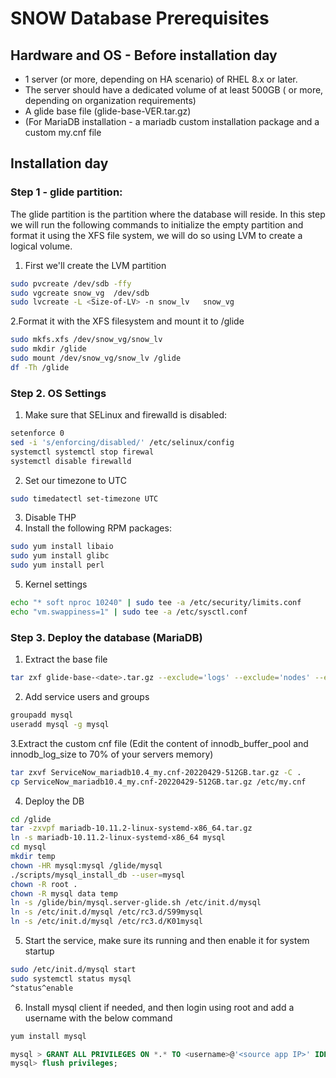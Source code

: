 # SNOW Database Prerequisites #

## Hardware and OS - Before installation day ##

* 1 server (or more, depending on HA scenario) of RHEL 8.x or later.
* The server should have a dedicated volume of at least 500GB ( or more, depending on organization requirements) 
* A glide base file (glide-base-VER.tar.gz)
* (For MariaDB installation - a mariadb custom installation package and a custom my.cnf file

## Installation day ##

### Step 1 - glide partition: ###

The glide partition is the partition where the database will reside. In this step we will run the following commands to initialize the empty partition and format it using the XFS file system, we 
will do so using LVM to create a logical volume.

1. First we'll create the LVM partition
```sh
sudo pvcreate /dev/sdb -ffy
sudo vgcreate snow_vg  /dev/sdb
sudo lvcreate -L <Size-of-LV> -n snow_lv   snow_vg
```

2.Format it with the XFS filesystem and mount it to /glide
```sh
sudo mkfs.xfs /dev/snow_vg/snow_lv
sudo mkdir /glide
sudo mount /dev/snow_vg/snow_lv /glide
df -Th /glide
```

### Step 2. OS Settings ###

1. Make sure that SELinux and firewalld is disabled:
```sh
setenforce 0
sed -i 's/enforcing/disabled/' /etc/selinux/config
systemctl systemctl stop firewal
systemctl disable firewalld
```
2. Set our timezone to UTC
```sh
sudo timedatectl set-timezone UTC
```
3. Disable THP 
4. Install the following RPM packages:
```sh
sudo yum install libaio
sudo yum install glibc
sudo yum install perl 
```
5. Kernel settings 
```sh
echo "* soft nproc 10240" | sudo tee -a /etc/security/limits.conf
echo "vm.swappiness=1" | sudo tee -a /etc/sysctl.conf
```

### Step 3. Deploy the database (MariaDB) ###
1. Extract the base file
```sh
tar zxf glide-base-<date>.tar.gz --exclude='logs' --exclude='nodes' --exclude='temp' -C /glide
```
2. Add service users and groups
```sh
groupadd mysql
useradd mysql -g mysql
```
3.Extract the custom cnf file (Edit the content of innodb_buffer_pool and innodb_log_size to 70% of your servers memory)
~~~sh
tar zxvf ServiceNow_mariadb10.4_my.cnf-20220429-512GB.tar.gz -C .
cp ServiceNow_mariadb10.4_my.cnf-20220429-512GB.tar.gz /etc/my.cnf
~~~
4. Deploy the DB
~~~sh
cd /glide
tar -zxvpf mariadb-10.11.2-linux-systemd-x86_64.tar.gz
ln -s mariadb-10.11.2-linux-systemd-x86_64 mysql
cd mysql
mkdir temp
chown -HR mysql:mysql /glide/mysql
./scripts/mysql_install_db --user=mysql
chown -R root .
chown -R mysql data temp
ln -s /glide/bin/mysql.server-glide.sh /etc/init.d/mysql
ln -s /etc/init.d/mysql /etc/rc3.d/S99mysql
ln -s /etc/init.d/mysql /etc/rc3.d/K01mysql
~~~

5. Start the service, make sure its running and then enable it for system startup
~~~sh
sudo /etc/init.d/mysql start
sudo systemctl status mysql
^status^enable
~~~

6. Install mysql client if needed, and then login using root and add a username with the below command
~~~sh
yum install mysql
~~~
~~~sql
mysql > GRANT ALL PRIVILEGES ON *.* TO <username>@'<source app IP>' IDENTIFIED BY '<some password>';
mysql> flush privileges;
~~~

